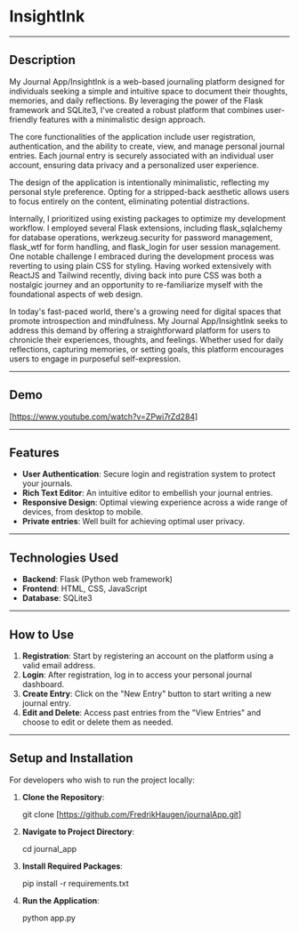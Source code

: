 # InsightInk

---

## Description

My Journal App/InsightInk is a web-based journaling platform designed for individuals seeking a simple and intuitive space to document their thoughts, memories, and daily reflections. By leveraging the power of the Flask framework and SQLite3, I've created a robust platform that combines user-friendly features with a minimalistic design approach.

The core functionalities of the application include user registration, authentication, and the ability to create, view, and manage personal journal entries. Each journal entry is securely associated with an individual user account, ensuring data privacy and a personalized user experience.

The design of the application is intentionally minimalistic, reflecting my personal style preference. Opting for a stripped-back aesthetic allows users to focus entirely on the content, eliminating potential distractions.

Internally, I prioritized using existing packages to optimize my development workflow. I employed several Flask extensions, including flask_sqlalchemy for database operations, werkzeug.security for password management, flask_wtf for form handling, and flask_login for user session management. One notable challenge I embraced during the development process was reverting to using plain CSS for styling. Having worked extensively with ReactJS and Tailwind recently, diving back into pure CSS was both a nostalgic journey and an opportunity to re-familiarize myself with the foundational aspects of web design.

In today's fast-paced world, there's a growing need for digital spaces that promote introspection and mindfulness. My Journal App/InsightInk seeks to address this demand by offering a straightforward platform for users to chronicle their experiences, thoughts, and feelings. Whether used for daily reflections, capturing memories, or setting goals, this platform encourages users to engage in purposeful self-expression.

---

## Demo

[https://www.youtube.com/watch?v=ZPwi7rZd284]

---

## Features

- **User Authentication**: Secure login and registration system to protect your journals.
- **Rich Text Editor**: An intuitive editor to embellish your journal entries.
- **Responsive Design**: Optimal viewing experience across a wide range of devices, from desktop to mobile.
- **Private entries**: Well built for achieving optimal user privacy.

---

## Technologies Used

- **Backend**: Flask (Python web framework)
- **Frontend**: HTML, CSS, JavaScript
- **Database**: SQLite3

---

## How to Use

1. **Registration**: Start by registering an account on the platform using a valid email address.
2. **Login**: After registration, log in to access your personal journal dashboard.
3. **Create Entry**: Click on the "New Entry" button to start writing a new journal entry.
4. **Edit and Delete**: Access past entries from the "View Entries" and choose to edit or delete them as needed.

---

## Setup and Installation

For developers who wish to run the project locally:

1. **Clone the Repository**:

   git clone [https://github.com/FredrikHaugen/journalApp.git]

2. **Navigate to Project Directory**:

   cd journal_app

3. **Install Required Packages**:

   pip install -r requirements.txt

4. **Run the Application**:

   python app.py
